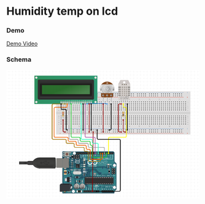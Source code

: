 # Humidity temp on lcd

### Demo
[Demo Video](https://youtu.be/lQdTvL-BtAs)

### Schema

![schema](scheme.PNG)
